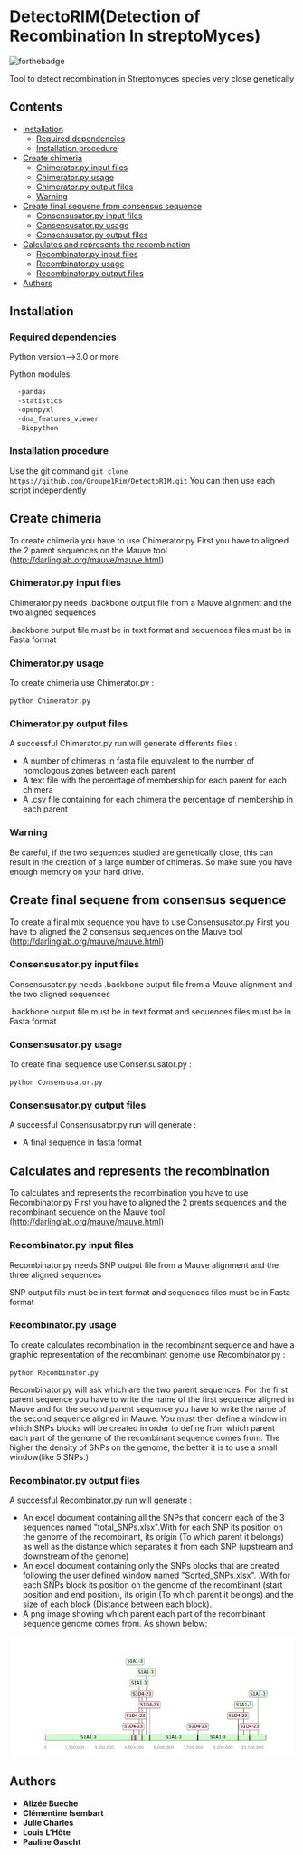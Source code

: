 

  # DetectoRIM(Detection of Recombination In streptoMyces)

![forthebadge](https://forthebadge.com/images/badges/made-with-python.svg)

Tool to detect recombination in Streptomyces species very close genetically


## Contents
  * [Installation](#installation)
    * [Required dependencies](#required-dependencies)
    * [Installation procedure](#installation-procedure)
  * [Create chimeria](#create-chimeria) 
    * [Chimerator.py input files](#chimerator.py-input-files)
    * [Chimerator.py usage](#chimerator.py-usage)
    * [Chimerator.py output files](#Chimerator.py-output-files)
    * [Warning](#warning)
  * [Create final sequene from consensus sequence](#create-final-sequene-from-consensus-sequence) 
    * [Consensusator.py input files](#consensusator.py-input-files)
    * [Consensusator.py usage](#consensusator.py-usage)
    * [Consensusator.py output files](#consensusator.py-output-files)
 * [Calculates and represents the recombination](#calculates-and-represents-the-recombination) 
    * [Recombinator.py input files](#recombinator.py-input-files)
    * [Recombinator.py usage](#recombinator.py-usage)
    * [Recombinator.py output files](#recombinator.py-output-files)
 * [Authors](#authors)


## Installation

### Required dependencies
      
Python version-->3.0 or more

Python modules:

      -pandas
      -statistics
      -openpyxl
      -dna_features_viewer
      -Biopython
      
      
### Installation procedure

Use the git command ``git clone https://github.com/Groupe1Rim/DetectoRIM.git``
You can then use each script independently


## Create chimeria
To create chimeria you have to use Chimerator.py
First you have to aligned the 2 parent sequences on the Mauve tool (http://darlinglab.org/mauve/mauve.html)

### Chimerator.py input files

Chimerator.py needs .backbone output file from a Mauve alignment and the two aligned sequences

.backbone output file must be in text format and sequences files must be in Fasta format

### Chimerator.py usage

To create chimeria use Chimerator.py :

``python Chimerator.py``

### Chimerator.py output files

A successful Chimerator.py run will generate differents files :

- A number of chimeras in fasta file equivalent to the number of homologous zones between each parent
- A text file with the percentage of membership for each parent for each chimera
- A .csv file containing for each chimera the percentage of membership in each parent

### Warning

Be careful, if the two sequences studied are genetically close, this can result in the creation of a large number of chimeras. So make sure you have enough memory on your hard drive. 

## Create final sequene from consensus sequence

To create a final mix sequence you have to use Consensusator.py
First you have to aligned the 2 consensus sequences on the Mauve tool (http://darlinglab.org/mauve/mauve.html)

### Consensusator.py input files

Consensusator.py needs .backbone output file from a Mauve alignment and the two aligned sequences

.backbone output file must be in text format and sequences files must be in Fasta format

### Consensusator.py usage

To create final sequence use Consensusator.py :

``python Consensusator.py``

### Consensusator.py output files

A successful Consensusator.py run will generate :
- A final sequence in fasta format

## Calculates and represents the recombination

To calculates and represents the recombination you have to use Recombinator.py
First you have to aligned the 2 prents sequences and the recombinant sequence on the Mauve tool (http://darlinglab.org/mauve/mauve.html)

### Recombinator.py input files
Recombinator.py needs SNP output file from a Mauve alignment and the three aligned sequences

SNP output file must be in text format and sequences files must be in Fasta format

### Recombinator.py usage

To create calculates recombination in the recombinant sequence and have a graphic representation of the recombinant genome use Recombinator.py :

``python Recombinator.py``

Recombinator.py will ask which are the two parent sequences. For the first parent sequence you have to write the name of the first sequence aligned in Mauve and for the second parent sequence you have to write the name of the second sequence aligned in Mauve. You must then define a window in which SNPs blocks will be created in order to define from which parent each part of the genome of the recombinant sequence comes from. The higher the density of SNPs on the genome, the better it is to use a small window(like 5 SNPs.)


### Recombinator.py output files

A successful Recombinator.py run will generate :

- An excel document containing all the SNPs that concern each of the 3 sequences named "total_SNPs.xlsx".With for each SNP its position on the genome of the recombinant, its origin (To which parent it belongs) as well as the distance which separates it from each SNP (upstream and downstream of the genome)
- An excel document containing only the SNPs blocks that are created following the user defined window named "Sorted_SNPs.xlsx". .With for each SNPs block  its position on the genome of the recombinant (start position and end position), its origin (To which parent it belongs) and the size of each block (Distance between each block).
- A png image showing which parent each part of the recombinant sequence genome comes from. As shown below: 

![alt text](https://github.com/Groupe1Rim/DetectoRIM/blob/main/2_S2102finalpetit.png?raw=true)


## Authors

* **Alizée Bueche** 
* **Clémentine Isembart** 
* **Julie Charles** 
* **Louis L'Hôte** 
* **Pauline Gascht**




    
     


